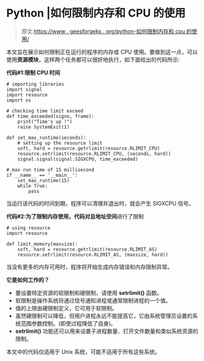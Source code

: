 # Python |如何限制内存和 CPU 的使用

> 原文:[https://www . geesforgeks . org/python-如何限制内存和 cpu 的使用/](https://www.geeksforgeeks.org/python-how-to-put-limits-on-memory-and-cpu-usage/)

本文旨在展示如何限制正在运行的程序的内存或 CPU 使用。要做到这一点，可以使用**资源模块**，这样两个任务都可以很好地执行，如下面给出的代码所示:

**代码#1:限制 CPU 时间**

```
# importing libraries
import signal
import resource
import os

# checking time limit exceed
def time_exceeded(signo, frame):
    print("Time's up !")
    raise SystemExit(1)

def set_max_runtime(seconds):
    # setting up the resource limit
    soft, hard = resource.getrlimit(resource.RLIMIT_CPU)
    resource.setrlimit(resource.RLIMIT_CPU, (seconds, hard))
    signal.signal(signal.SIGXCPU, time_exceeded)

# max run time of 15 millisecond
if __name__ == '__main__':
    set_max_runtime(15)
    while True:
        pass
```

当运行该代码的时间到期，程序可以清理并退出时，就会产生 SIGXCPU 信号。

**代码#2:为了限制内存使用，代码对总地址空间**进行了限制

```
# using resource 
import resource

def limit_memory(maxsize):
    soft, hard = resource.getrlimit(resource.RLIMIT_AS)
    resource.setrlimit(resource.RLIMIT_AS, (maxsize, hard))
```

当没有更多的内存可用时，程序将开始生成内存错误和内存限制异常。

**它是如何工作的？**

*   要设置特定资源的软限制和硬限制，请使用 **setrlimit()** 函数。
*   软限制是操作系统将通过信号通知进程或通常限制进程的一个值。
*   值的上限由硬限制定义，它可用于软限制。
*   虽然硬限制可以降低，但用户进程永远不能提高它，它由系统管理员设置的系统范围参数控制。(即使过程降低了自身)。
*   **setrlimit()** 功能还可以用来设置子进程数量、打开文件数量和类似系统资源的限制。

本文中的代码仅适用于 Unix 系统，可能不适用于所有这些系统。